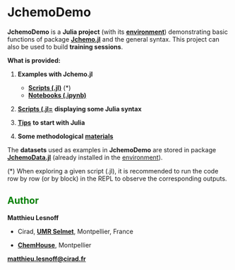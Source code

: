 # JchemoDemo

**JchemoDemo** is a **Julia project** (with its [**environment**](https://github.com/mlesnoff/JchemoDemo/blob/master/Project.toml)) demonstrating basic functions of package [**Jchemo.jl**](https://github.com/mlesnoff/Jchemo.jl) and the general syntax. 
This project can also be used to build **training sessions**. 

**What is provided:**

1. **Examples with Jchemo.jl**
    - [**Scripts (.jl)**](https://github.com/mlesnoff/JchemoDemo/tree/main/Examples_Jchemo/src) (*)
    - [**Notebooks (.ipynb)**](https://github.com/mlesnoff/JchemoDemo/tree/main/Examples_Jchemo/ipynb) 

2. [**Scripts (.jl=**](https://github.com/mlesnoff/JchemoDemo/tree/main/Misc/src) **displaying some Julia syntax**

3. [**Tips**](https://github.com/mlesnoff/JchemoDemo/blob/main/Misc/config.md) **to start with Julia**

4. **Some methodological** [**materials**](https://github.com/mlesnoff/JchemoDemo/tree/main/Misc/annexes)

The **datasets** used as examples in **JchemoDemo** are stored in package [**JchemoData.jl**](https://github.com/mlesnoff/JchemoData.jl) (already installed in the [environment](https://github.com/mlesnoff/JchemoDemo/blob/master/Project.toml)).

(*) When exploring a given script (.jl), it is recommended to run the code row by row (or by block) in the REPL to observe the corresponding outputs. 

## <span style="color:green"> **Author** </span> 

**Matthieu Lesnoff**

- Cirad, [**UMR Selmet**](https://umr-selmet.cirad.fr/en), Montpellier, France

- [**ChemHouse**](https://www.chemproject.org/ChemHouse), Montpellier

**matthieu.lesnoff@cirad.fr**



